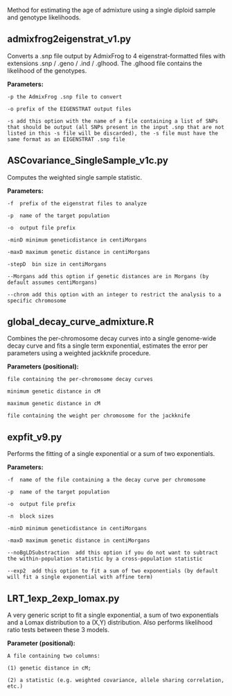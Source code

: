 Method for estimating the age of admixture using a single diploid sample and genotype likelihoods.

## admixfrog2eigenstrat_v1.py
Converts a \.snp file output by AdmixFrog to 4 eigenstrat-formatted files with extensions .snp / .geno / .ind / .glhood. The .glhood file contains the likelihood of the genotypes.

**Parameters:**

    -p the AdmixFrog .snp file to convert

    -o prefix of the EIGENSTRAT output files

    -s add this option with the name of a file containing a list of SNPs that should be output (all SNPs present in the input .snp that are not listed in this -s file will be discarded), the -s file must have the same format as an EIGENSTRAT .snp file

## ASCovariance_SingleSample_v1c.py
Computes the weighted single sample statistic.

**Parameters:**

    -f  prefix of the eigenstrat files to analyze

    -p  name of the target population

    -o  output file prefix

    -minD minimum geneticdistance in centiMorgans

    -maxD maximum genetic distance in centiMorgans

    -stepD  bin size in centiMorgans

    --Morgans add this option if genetic distances are in Morgans (by default assumes centiMorgans)

    --chrom add this option with an integer to restrict the analysis to a specific chromosome
    
## global_decay_curve_admixture.R
Combines the per-chromosome decay curves into a single genome-wide decay curve and fits a single term exponential, estimates the error per parameters using a weighted jackknife procedure.
  
**Parameters (positional):**
  
    file containing the per-chromosome decay curves

    minimum genetic distance in cM

    maximum genetic distance in cM

    file containing the weight per chromosome for the jackknife
  
## expfit_v9.py
Performs the fitting of a single exponential or a sum of two exponentials.
  
**Parameters:**
  
    -f  name of the file containing a the decay curve per chromosome
    
    -p  name of the target population
    
    -o  output file prefix
    
    -n  block sizes
    
    -minD minimum geneticdistance in centiMorgans
    
    -maxD maximum genetic distance in centiMorgans
    
    --noBgLDSubstraction  add this option if you do not want to subtract the within-population statistic by a cross-population statistic
    
    --exp2  add this option to fit a sum of two exponentials (by default will fit a single exponential with affine term)
 
## LRT_1exp_2exp_lomax.py
A very generic script to fit a single exponential, a sum of two exponentials and a Lomax distribution to a (X,Y) distribution. Also performs likelihood ratio tests between these 3 models.
  
**Parameter (positional):**
  
    A file containing two columns: 
    
    (1) genetic distance in cM; 
    
    (2) a statistic (e.g. weighted covariance, allele sharing correlation, etc.)
 
